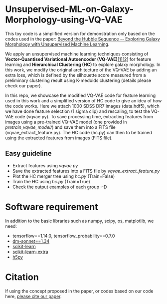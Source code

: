 # Unsupervised-ML-on-Galaxy-Morphology-using-VQ-VAE
This toy code is a simplified version for demonstration only based on the codes used in the paper: [Beyond the Hubble Sequence -- Exploring Galaxy Morphology with Unsupervised Machine Learning](https://arxiv.org/abs/2009.11932).  

We apply an unsupervised machine learning techniques consisting of **Vector-Quantised Variational Autoencoder (VQ-VAE)**[[1]](https://arxiv.org/abs/1711.00937)[[2]](https://arxiv.org/pdf/1906.00446.pdf) for feature learning and **Hierarchical Clustering (HC)** to explore galaxy morphology. In this work, we modify the original architecture of the VQ-VAE by adding an extra loss, which is defined by the silhouette score measured from a preliminary clustering result using K-medoids clustering (details please check our paper).

In this repo, we showcase the modified VQ-VAE code for feature learning used in this work and a simplified version of HC code to give an idea of how the code works. Here we attach 1000 SDSS DR7 images (data.hdf5), which we have done feature selection (1 sigma clip) and rescaling, to test the VQ-VAE code (vqvae.py). To save processing time, extracting features from images using a pre-trained VQ-VAE model (one provided in *pretrain_vqvae_model/*) and save them into a FITS file (vqvae_extract_feature.py). The HC code (hc.py) can then to be trained using the extracted features from images (FITS file).

## Easy guideline
- Extract features using *vqvae.py*
- Save the extracted features into a FITS file by *vqvae_extract_feature.py*
- Plot the HC merger tree using *hc.py* (Train=False)
- Train the HC using *hc.py* (Train=True)
- Check the output examples of each group :-D

# Software requirement
In addition to the basic libraries such as numpy, scipy, os, matplotlib, we need:
- tensorflow==1.14.0, tensorflow_probability==0.7.0
- [dm-sonnet==1.34](https://github.com/deepmind/sonnet)
- [scikit-learn](https://scikit-learn.org/stable/install.html)
- [scikit-learn-extra](https://scikit-learn-extra.readthedocs.io/en/latest/install.html)
- [h5py](https://docs.h5py.org/en/latest/build.html)

# Citation
If using the concept proposed in the paper, or codes based on our code here, [please cite our paper](https://ui.adsabs.harvard.edu/abs/2020arXiv200911932C/abstract).
